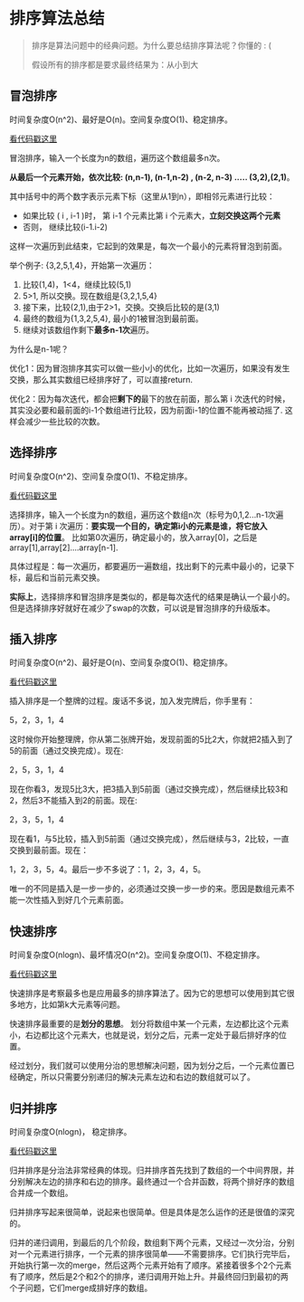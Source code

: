 # 排序算法总结

> 排序是算法问题中的经典问题。为什么要总结排序算法呢？你懂的 : (
>
> 假设所有的排序都是要求最终结果为：从小到大

## 冒泡排序

时间复杂度O(n^2)、最好是O(n)。空间复杂度O(1)、稳定排序。 

[看代码戳这里](./BubbleSort.h)

冒泡排序，输入一个长度为n的数组，遍历这个数组最多n次。

**从最后一个元素开始，依次比较: (n,n-1), (n-1,n-2) , (n-2, n-3) ..... (3,2),(2,1)**。

其中括号中的两个数字表示元素下标（这里从1到n），即相邻元素进行比较：

* 如果比较 ( i , i-1 )时， 第 i-1 个元素比第 i 个元素大，**立刻交换这两个元素**
* 否则， 继续比较(i-1.i-2)

这样一次遍历到此结束，它起到的效果是，每次一个最小的元素将冒泡到前面。

举个例子: {3,2,5,1,4}，开始第一次遍历：

1. 比较(1,4)，1<4，继续比较(5,1)
2. 5>1, 所以交换。现在数组是{3,2,1,5,4}
3. 接下来，比较(2,1),由于2>1，交换。交换后比较的是(3,1)
4. 最终的数组为{1,3,2,5,4}, 最小的1被冒泡到最前面。
5. 继续对该数组作剩下**最多n-1次**遍历。

为什么是n-1呢？

优化1：因为冒泡排序其实可以做一些小小的优化，比如一次遍历，如果没有发生交换，那么其实数组已经排序好了，可以直接return.

优化2：因为每次迭代，都会把**剩下的**最下的放在前面，那么第 i 次迭代的时候，其实没必要和最前面的i-1个数组进行比较，因为前面i-1的位置不能再被动摇了. 这样会减少一些比较的次数。

## 选择排序

时间复杂度O(n^2)、空间复杂度O(1)、不稳定排序。

[看代码戳这里](./SelectSort.h)

选择排序，输入一个长度为n的数组，遍历这个数组n次（标号为0,1,2...n-1次遍历）。对于第 i 次遍历：**要实现一个目的，确定第i小的元素是谁，将它放入array[i]的位置**。 比如第0次遍历，确定最小的，放入array[0]，之后是array[1],array[2]....array[n-1].

具体过程是：每一次遍历，都要遍历一遍数组，找出剩下的元素中最小的，记录下标，最后和当前元素交换。

**实际上**，选择排序和冒泡排序是类似的，都是每次迭代的结果是确认一个最小的。但是选择排序好就好在减少了swap的次数，可以说是冒泡排序的升级版本。

## 插入排序

时间复杂度O(n^2)、最好是O(n)、空间复杂度O(1)、稳定排序。

[看代码戳这里](./InsertSort.h)

插入排序是一个整牌的过程。废话不多说，加入发完牌后，你手里有：

5，2，3，1，4

这时候你开始整理牌，你从第二张牌开始，发现前面的5比2大，你就把2插入到了5的前面（通过交换完成）。现在:

2，5，3，1，4

现在你看3，发现5比3大，把3插入到5前面（通过交换完成），然后继续比较3和2，然后3不能插入到2的前面。现在:

2，3，5，1，4

现在看1，与5比较，插入到5前面（通过交换完成），然后继续与3，2比较，一直交换到最前面。现在：

1，2，3，5，4。最后一步不多说了：1，2，3，4，5。

唯一的不同是插入是一步一步的，必须通过交换一步一步的来。愿因是数组元素不能一次性插入到好几个元素前面。

## 快速排序

时间复杂度O(nlogn)、最坏情况O(n^2)。空间复杂度O(1)、不稳定排序。

[看代码戳这里](./QuickSort.h)

快速排序是考察最多也是应用最多的排序算法了。因为它的思想可以使用到其它很多地方，比如第k大元素等问题。

快速排序最重要的是**划分的思想**。 划分将数组中某一个元素，左边都比这个元素小，右边都比这个元素大，也就是说，划分之后，元素一定处于最后排好序的位置。

经过划分，我们就可以使用分治的思想解决问题，因为划分之后，一个元素位置已经确定，所以只需要分别递归的解决元素左边和右边的数组就可以了。



## 归并排序

时间复杂度O(nlogn)， 稳定排序。

[看代码戳这里](./MergeSort.h)

归并排序是分治法非常经典的体现。归并排序首先找到了数组的一个中间界限，并分别解决左边的排序和右边的排序。最终通过一个合并函数，将两个排好序的数组合并成一个数组。

归并排序写起来很简单，说起来也很简单。但是具体是怎么运作的还是很值的深究的。

归并的递归调用，到最后的几个阶段，数组剩下两个元素，又经过一次分治，分别对一个元素进行排序，一个元素的排序很简单——不需要排序。它们执行完毕后，开始执行第一次的merge，然后这两个元素开始有了顺序。紧接着很多个2个元素有了顺序，然后是2个和2个的排序，递归调用开始上升。并最终回归到最初的两个子问题，它们merge成排好序的数组。